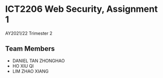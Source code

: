 # ICT2206 Web Security, Assignment 1

AY2021/22 Trimester 2

## Team Members

- DANIEL TAN ZHONGHAO
- HO XIU QI
- LIM ZHAO XIANG
